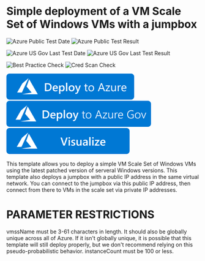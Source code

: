 # Simple deployment of a VM Scale Set of Windows VMs with a jumpbox

![Azure Public Test Date](https://azurequickstartsservice.blob.core.windows.net/badges/demos/vmss-windows-jumpbox/PublicLastTestDate.svg)
![Azure Public Test Result](https://azurequickstartsservice.blob.core.windows.net/badges/demos/vmss-windows-jumpbox/PublicDeployment.svg)

![Azure US Gov Last Test Date](https://azurequickstartsservice.blob.core.windows.net/badges/demos/vmss-windows-jumpbox/FairfaxLastTestDate.svg)
![Azure US Gov Last Test Result](https://azurequickstartsservice.blob.core.windows.net/badges/demos/vmss-windows-jumpbox/FairfaxDeployment.svg)

![Best Practice Check](https://azurequickstartsservice.blob.core.windows.net/badges/demos/vmss-windows-jumpbox/BestPracticeResult.svg)
![Cred Scan Check](https://azurequickstartsservice.blob.core.windows.net/badges/demos/vmss-windows-jumpbox/CredScanResult.svg)

[![Deploy To Azure](https://raw.githubusercontent.com/Azure/azure-quickstart-templates/master/1-CONTRIBUTION-GUIDE/images/deploytoazure.svg?sanitize=true)](https://portal.azure.com/#create/Microsoft.Template/uri/https%3A%2F%2Fraw.githubusercontent.com%2FAzure%2Fazure-quickstart-templates%2Fmaster%2Fdemos%2Fvmss-windows-jumpbox%2Fazuredeploy.json)  
[![Deploy To Azure US Gov](https://raw.githubusercontent.com/Azure/azure-quickstart-templates/master/1-CONTRIBUTION-GUIDE/images/deploytoazuregov.svg?sanitize=true)](https://portal.azure.us/#create/Microsoft.Template/uri/https%3A%2F%2Fraw.githubusercontent.com%2FAzure%2Fazure-quickstart-templates%2Fmaster%2Fdemos%2Fvmss-windows-jumpbox%2Fazuredeploy.json)
[![Visualize](https://raw.githubusercontent.com/Azure/azure-quickstart-templates/master/1-CONTRIBUTION-GUIDE/images/visualizebutton.svg?sanitize=true)](http://armviz.io/#/?load=https%3A%2F%2Fraw.githubusercontent.com%2FAzure%2Fazure-quickstart-templates%2Fmaster%2Fdemos%2Fvmss-windows-jumpbox%2Fazuredeploy.json)

This template allows you to deploy a simple VM Scale Set of Windows VMs using the latest patched version of serveral Windows versions. This template also deploys a jumpbox with a public IP address in the same virtual network. You can connect to the jumpbox via this public IP address, then connect from there to VMs in the scale set via private IP addresses.

PARAMETER RESTRICTIONS
======================

vmssName must be 3-61 characters in length. It should also be globally unique across all of Azure. If it isn't globally unique, it is possible that this template will still deploy properly, but we don't recommend relying on this pseudo-probabilistic behavior.
instanceCount must be 100 or less.


